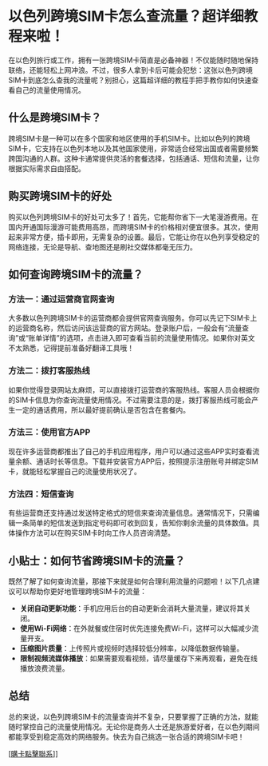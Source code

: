 # 以色列跨境SIM卡怎么查流量？超详细教程来啦！

在以色列旅行或工作，拥有一张跨境SIM卡简直是必备神器！不仅能随时随地保持联络，还能轻松上网冲浪。不过，很多人拿到卡后可能会犯愁：这张以色列跨境SIM卡到底怎么查我的流量呢？别担心，这篇超详细的教程手把手教你如何快速查看自己的流量使用情况。

## 什么是跨境SIM卡？

跨境SIM卡是一种可以在多个国家和地区使用的手机SIM卡。比如以色列的跨境SIM卡，它支持在以色列本地以及其他国家使用，非常适合经常出国或者需要频繁跨国沟通的人群。这种卡通常提供灵活的套餐选择，包括通话、短信和流量，让你根据实际需求自由搭配。

## 购买跨境SIM卡的好处

购买以色列跨境SIM卡的好处可太多了！首先，它能帮你省下一大笔漫游费用。在国内开通国际漫游可能费用高昂，而跨境SIM卡的价格相对便宜很多。其次，使用起来非常方便，插卡即用，无需复杂的设置。最后，它能让你在以色列享受稳定的网络连接，无论是导航、查地图还是刷社交媒体都毫无压力。

## 如何查询跨境SIM卡的流量？

### 方法一：通过运营商官网查询

大多数以色列跨境SIM卡的运营商都会提供官网查询服务。你可以先记下SIM卡上的运营商名称，然后访问该运营商的官方网站。登录账户后，一般会有“流量查询”或“账单详情”的选项，点击进入即可查看当前的流量使用情况。如果你对英文不太熟悉，记得提前准备好翻译工具哦！

### 方法二：拨打客服热线

如果你觉得登录网站太麻烦，可以直接拨打运营商的客服热线。客服人员会根据你的SIM卡信息为你查询流量使用情况。不过需要注意的是，拨打客服热线可能会产生一定的通话费用，所以最好提前确认是否包含在套餐内。

### 方法三：使用官方APP

现在许多运营商都推出了自己的手机应用程序，用户可以通过这些APP实时查看流量余额、通话时长等信息。下载并安装官方APP后，按照提示注册账号并绑定SIM卡，就能轻松掌握自己的流量使用状况了。

### 方法四：短信查询

有些运营商还支持通过发送特定格式的短信来查询流量信息。通常情况下，只需编辑一条简单的短信发送到指定号码即可收到回复，告知你剩余流量的具体数值。具体操作方法可以在购买SIM卡时向工作人员咨询清楚。

## 小贴士：如何节省跨境SIM卡的流量？

既然了解了如何查询流量，那接下来就是如何合理利用流量的问题啦！以下几点建议可以帮助你更好地管理跨境SIM卡的流量：

- **关闭自动更新功能**：手机应用后台的自动更新会消耗大量流量，建议将其关闭。
- **使用Wi-Fi网络**：在外就餐或住宿时优先连接免费Wi-Fi，这样可以大幅减少流量开支。
- **压缩图片质量**：上传照片或视频时选择较低分辨率，以降低数据传输量。
- **限制视频流媒体播放**：如果需要观看视频，请尽量缓存下来再观看，避免在线播放浪费流量。

## 总结

总的来说，以色列跨境SIM卡的流量查询并不复杂，只要掌握了正确的方法，就能随时掌控自己的流量使用情况。无论你是商务人士还是旅游爱好者，在以色列期间都能享受到稳定高效的网络服务。快去为自己挑选一张合适的跨境SIM卡吧！

[[購卡點擊聯系](https://t.me/s/esim1088)]]